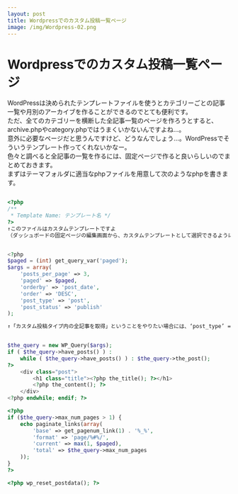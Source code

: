 ```yaml
---
layout: post
title: Wordpressでのカスタム投稿一覧ページ
image: /img/Wordpress-02.png
---
```



# Wordpressでのカスタム投稿一覧ページ   

WordPressは決められたテンプレートファイルを使うとカテゴリーごとの記事一覧や月別のアーカイブを作ることができるのでとても便利です。   
ただ、全てのカテゴリーを横断した全記事一覧のページを作ろうとすると、archive.phpやcategory.phpではうまくいかないんですよね…。   
意外に必要なページだと思うんですけど、どうなんでしょう…。WordPressでそういうテンプレート作ってくれないかなー。   
色々と調べると全記事の一覧を作るには、固定ページで作ると良いらしいのでまとめておきます。   
まずはテーマフォルダに適当なphpファイルを用意して次のようなphpを書きます。   


```php

<?php
/**
 * Template Name: テンプレート名 */
?>
↑このファイルはカスタムテンプレートですよ
（ダッシュボードの固定ページの編集画面から、カスタムテンプレートとして選択できるようになる）


<?php
$paged = (int) get_query_var('paged');
$args = array(
	'posts_per_page' => 3,
	'paged' => $paged,
	'orderby' => 'post_date',
	'order' => 'DESC',
	'post_type' => 'post',
	'post_status' => 'publish'
);

↑「カスタム投稿タイプ内の全記事を取得」ということをやりたい場合には、‘post_type’ => ‘post’のところを適当に書き換える


$the_query = new WP_Query($args);
if ( $the_query->have_posts() ) :
	while ( $the_query->have_posts() ) : $the_query->the_post();
?>
	<div class="post">
		<h1 class="title"><?php the_title(); ?></h1>
		<?php the_content(); ?>
	</div>
<?php endwhile; endif; ?>

<?php
if ($the_query->max_num_pages > 1) {
	echo paginate_links(array(
		'base' => get_pagenum_link(1) . '%_%',
		'format' => 'page/%#%/',
		'current' => max(1, $paged),
		'total' => $the_query->max_num_pages
	));
}
?>

<?php wp_reset_postdata(); ?>

```

